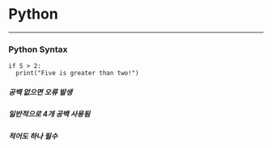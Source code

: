 # Python
---
### Python Syntax

```
if 5 > 2:
  print("Five is greater than two!")
```

##### 공백 없으면 오류 발생 
##### 일반적으로 4개 공백 사용됨 
##### 적어도 하나 필수
